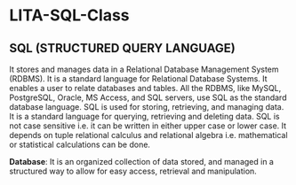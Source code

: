 # LITA-SQL-Class

## SQL (STRUCTURED QUERY LANGUAGE)
It stores and manages data in a Relational Database Management System (RDBMS). It is a standard language for Relational Database Systems. It enables a user to relate databases and tables. All the RDBMS, like MySQL, PostgreSQL, Oracle, MS Access, and SQL servers, use SQL as the standard database language. 
SQL is used for storing, retrieving, and managing data. It is a standard language for querying, retrieving and deleting data. SQL is not case sensitive i.e. it can be written in either upper case or lower case. It depends on tuple relational calculus and relational algebra i.e. mathematical or statistical calculations can be done.

**Database**: It is an organized collection of data stored, and managed in a structured way to allow for easy access, retrieval and manipulation.
